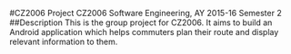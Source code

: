 #CZ2006 Project
CZ2006 Software Engineering, AY 2015-16 Semester 2
##Description
This is the group project for CZ2006. It aims to build an Android application which helps commuters plan their route and display relevant information to them.
